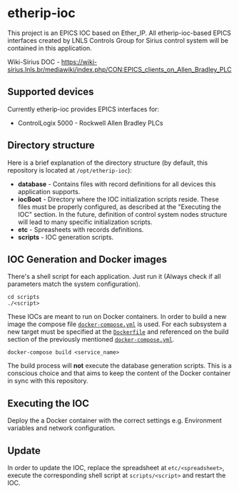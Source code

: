 # etherip-ioc

This project is an EPICS IOC based on Ether_IP. All etherip-ioc-based EPICS interfaces created by LNLS Controls Group for Sirius control system will be contained in this application.

Wiki-Sirius DOC - https://wiki-sirius.lnls.br/mediawiki/index.php/CON:EPICS_clients_on_Allen_Bradley_PLC

## Supported devices

Currently etherip-ioc provides EPICS interfaces for:

- ControlLogix 5000 - Rockwell Allen Bradley PLCs

## Directory structure

Here is a brief explanation of the directory structure (by default, this repository is located at `/opt/etherip-ioc`):

- **database** - Contains files with record definitions for all devices this application supports.
- **iocBoot** - Directory where the IOC initialization scripts reside. These files must be properly configured, as described at the "Executing the IOC" section. In the future, definition of control system nodes structure will lead to many specific initialization scripts.
- **etc** - Spreasheets with records definitions.
- **scripts** - IOC generation scripts.

## IOC Generation and Docker images

There's a shell script for each application. Just run it (Always check if all parameters match the system configuration).

```command
cd scripts
./<script>
```

These IOCs are meant to run on Docker containers. In order to build a new image the compose file [`docker-compose.yml`](./docker-compose.yml) is used. For each subsystem a new target must be specified at the [`Dockerfile`](./Dockerfile) and referenced on the build section of the previously mentioned [`docker-compose.yml`](./docker-compose.yml).

```command
docker-compose build <service_name>
```

The build process will **not** execute the database generation scripts. This is a conscious choice and that aims to keep the content of the Docker container in sync with this repository.

## Executing the IOC

Deploy the a Docker container with the correct settings e.g. Environment variables and network configuration.

## Update

In order to update the IOC, replace the spreadsheet at `etc/<spreadsheet>`, execute the corresponding shell script at `scripts/<script>` and restart the IOC.
